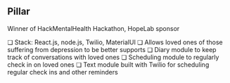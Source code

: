 ## Pillar

Winner of HackMentalHealth Hackathon, HopeLab sponsor

❏	Stack: React.js, node.js, Twilio, MaterialUI
❏	Allows loved ones of those suffering from depression to be better supports
❏	Diary module to keep track of conversations with loved ones
❏	Scheduling module to regularly check in on loved ones
❏	Text module built with Twilio for scheduling regular check ins and other reminders
